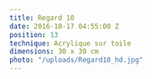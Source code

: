 ```yaml
---
title: Regard 10
date: 2016-10-17 04:55:00 Z
position: 13
technique: Acrylique sur toile
dimensions: 30 x 30 cm
photo: "/uploads/Regard10_hd.jpg"
---
```


